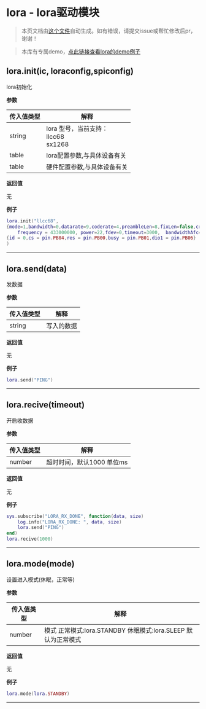# lora - lora驱动模块

> 本页文档由[这个文件](https://gitee.com/openLuat/LuatOS/tree/master/luat/../components/lora/luat_lib_lora.c)自动生成。如有错误，请提交issue或帮忙修改后pr，谢谢！

> 本库有专属demo，[点此链接查看lora的demo例子](https://gitee.com/openLuat/LuatOS/tree/master/demo/lora)

## lora.init(ic, loraconfig,spiconfig)

lora初始化

**参数**

|传入值类型|解释|
|-|-|
|string|lora 型号，当前支持：<br>llcc68<br>sx1268|
|table|lora配置参数,与具体设备有关|
|table|硬件配置参数,与具体设备有关|

**返回值**

无

**例子**

```lua
lora.init("llcc68",
{mode=1,bandwidth=0,datarate=9,coderate=4,preambleLen=8,fixLen=false,crcOn=true,freqHopOn=0,hopPeriod=0,iqInverted=false,
    frequency = 433000000, power=22,fdev=0,timeout=3000,  bandwidthAfc=0,symbTimeout=0,payloadLen=0,rxContinuous=false},
{id = 0,cs = pin.PB04,res = pin.PB00,busy = pin.PB01,dio1 = pin.PB06}
)

```

---

## lora.send(data)

发数据

**参数**

|传入值类型|解释|
|-|-|
|string|写入的数据|

**返回值**

无

**例子**

```lua
lora.send("PING")

```

---

## lora.recive(timeout)

开启收数据

**参数**

|传入值类型|解释|
|-|-|
|number|超时时间，默认1000 单位ms|

**返回值**

无

**例子**

```lua
sys.subscribe("LORA_RX_DONE", function(data, size)
    log.info("LORA_RX_DONE: ", data, size)
    lora.send("PING")
end)
lora.recive(1000)

```

---

## lora.mode(mode)

设置进入模式(休眠，正常等)

**参数**

|传入值类型|解释|
|-|-|
|number|模式 正常模式:lora.STANDBY 休眠模式:lora.SLEEP 默认为正常模式|

**返回值**

无

**例子**

```lua
lora.mode(lora.STANDBY)

```

---

